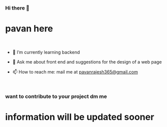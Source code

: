 ### Hi there 👋

# pavan here

  <br>
  
- 🌱 I’m currently learning backend

- 💬 Ask me about front end and suggestions for the design of a web page

- 📫 How to reach me: mail me at pavanrajesh365@gmail.com

<br>

### want to contribute to your project dm me 


# information will be updated sooner 
